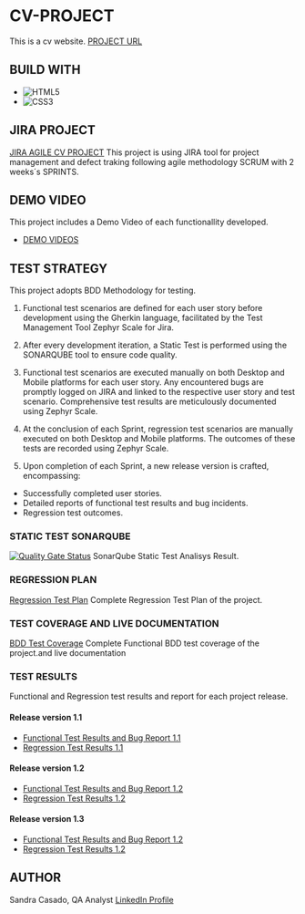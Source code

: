# CV-PROJECT
This is a cv website.
[PROJECT URL](https://orgazation-sandra-casado.github.io/CVProject/)

## BUILD WITH
* ![HTML5](https://img.shields.io/badge/html5-%23E34F26.svg?style=for-the-badge&logo=html5&logoColor=white)
* ![CSS3](https://img.shields.io/badge/css3-%231572B6.svg?style=for-the-badge&logo=css3&logoColor=white)

## JIRA PROJECT
[JIRA AGILE CV PROJECT](https://lexaqa.atlassian.net/jira/software/projects/CP/boards/1)
This project is using JIRA tool for project management and defect traking following agile methodology SCRUM with 2 weeks´s SPRINTS.

## DEMO VIDEO
This project includes a Demo Video of each functionallity developed.
* [DEMO VIDEOS](/demo/)
## TEST STRATEGY
This project adopts BDD Methodology for testing.

1. Functional test scenarios are defined for each user story before development using the Gherkin language, facilitated by the Test Management Tool Zephyr Scale for Jira.

2. After every development iteration, a Static Test is performed using the SONARQUBE tool to ensure code quality.

3. Functional test scenarios are executed manually on both Desktop and Mobile platforms for each user story. Any encountered bugs are promptly logged on JIRA and linked to the respective user story and test scenario. Comprehensive test results are meticulously documented using Zephyr Scale.

4. At the conclusion of each Sprint, regression test scenarios are manually executed on both Desktop and Mobile platforms. The outcomes of these tests are  recorded using Zephyr Scale.

5. Upon completion of each Sprint, a new release version is crafted, encompassing:

* Successfully completed user stories.
* Detailed reports of functional test results and bug incidents.
* Regression test outcomes.

### STATIC TEST SONARQUBE
[![Quality Gate Status](https://sonarcloud.io/api/project_badges/measure?project=Orgazation-Sandra-Casado_CVProject&metric=alert_status)](https://sonarcloud.io/summary/new_code?id=Orgazation-Sandra-Casado_CVProject)
SonarQube Static Test Analisys Result.

### REGRESSION PLAN
[Regression Test Plan](/test-plans/functional-test-plan-and-bdd-coverage-1.3.pdf)
Complete Regression Test Plan of the project.

### TEST COVERAGE AND LIVE DOCUMENTATION
[BDD Test Coverage](/test-plans/regression-test-plan-1.3.pdf)
Complete Functional BDD test coverage of the project.and live documentation


### TEST RESULTS
Functional and Regression test results and report for each project release.
#### Release version 1.1
* [Functional Test Results and Bug Report 1.1](/tests-results/functional-test-results-and-bug-report-release-1.1.pdf) 
* [Regression Test Results 1.1](/tests-results/regression-test-results-release-1.1.pdf)

#### Release version 1.2
* [Functional Test Results and Bug Report 1.2](/tests-results/functional-test-results-and-bug-report-release-1.2.pdf)
* [Regression Test Results 1.2](/tests-results/regression-test-results-release-1.2.pdf)

#### Release version 1.3
* [Functional Test Results and Bug Report 1.2](/tests-results/functional-test-results-and-bug-report-release-1.3.pdf)
* [Regression Test Results 1.2](/tests-results/regression-test-results-release-1.3.pdf)

## AUTHOR
Sandra Casado, QA Analyst
[LinkedIn Profile](https://www.linkedin.com/in/sandra-casado/)